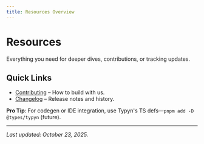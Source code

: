 ```yaml
---
title: Resources Overview
---
```


# Resources

Everything you need for deeper dives, contributions, or tracking updates.

## Quick Links
- [Contributing](/resources/contributing) – How to build with us.
- [Changelog](/resources/changelog) – Release notes and history.

**Pro Tip**: For codegen or IDE integration, use Typyn's TS defs—`pnpm add -D @types/typyn` (future).

---

*Last updated: October 23, 2025.*